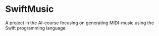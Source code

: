 SwiftMusic
==========

A project in the AI-course focusing on generating MIDI-music using the Swift programming language
